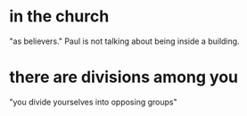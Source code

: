 # in the church

"as believers." Paul is not talking about being inside a building.

# there are divisions among you

"you divide yourselves into opposing groups"

